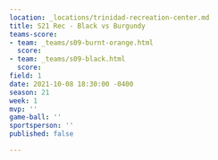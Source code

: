 ```yaml
---
location: _locations/trinidad-recreation-center.md
title: S21 Rec - Black vs Burgundy
teams-score:
- team: _teams/s09-burnt-orange.html
  score: 
- team: _teams/s09-black.html
  score: 
field: 1
date: 2021-10-08 18:30:00 -0400
season: 21
week: 1
mvp: ''
game-ball: ''
sportsperson: ''
published: false

---
```

